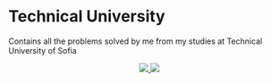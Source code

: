 # Technical University
Contains all the problems solved by me from my studies at Technical University of Sofia

<p align="center">
  <a href="https://github.com/AlexKa03/Technical_University/search?l=c%23">
    <img src="https://skillicons.dev/icons?i=cs" />
  </a>
  
  <a href="https://github.com/AlexKa03/Technical_University/search?l=c">
    <img src="https://skillicons.dev/icons?i=c" />
  </a>
</p>
